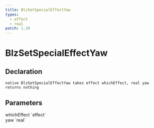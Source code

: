 ```yaml
---
title: BlzSetSpecialEffectYaw
types:
  - effect
  - real
patch: 1.29
---
```


# BlzSetSpecialEffectYaw

## Declaration

```
native BlzSetSpecialEffectYaw takes effect whichEffect, real yaw returns nothing
```

## Parameters
<dl>
  <dt>whichEffect `effect`</dt>
  <dd></dd>

  <dt>yaw `real`</dt>
  <dd></dd>
</dl>